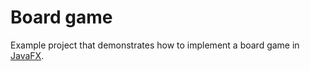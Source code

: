 Board game
==========================

Example project that demonstrates how to implement a board game in [JavaFX](https://openjfx.io/).
